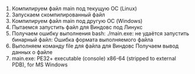 1. Компилируем файл main под текущую ОС (Linux)
2. Запускаем скомпилированный файл
3. Компилируем файл main под другую ОС (Windows)
4. Пытаемся запустить файл для Виндовс под Линукс
5. Получаем ошибку выполнения
   bash: ./main.exe: не удаётся запустить бинарный файл: Ошибка формата выполняемого файла
6. Выполняем команду file для файла для Виндовс
Получаем вывод данных о файле 
7. main.exe: PE32+ executable (console) x86-64 (stripped to external PDB), for MS Windows

